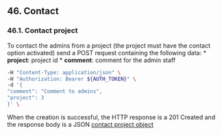 ## 46. Contact
### 46.1. Contact project
To contact the admins from a project (the project must have the contact option  activated) send a POST request containing the following data:
*
**project**: project id
*
**comment**: comment for the admin staff
```bash
-H "Content-Type: application/json" \
-H "Authorization: Bearer ${AUTH_TOKEN}" \
-d '{
"comment": "Comment to admins",
"project": 3
}' \
```
When the creation is successful, the HTTP response is a 201 Created and the response body is a JSON [contact project object](https://docs.taiga.io/api.html#object-contact)
